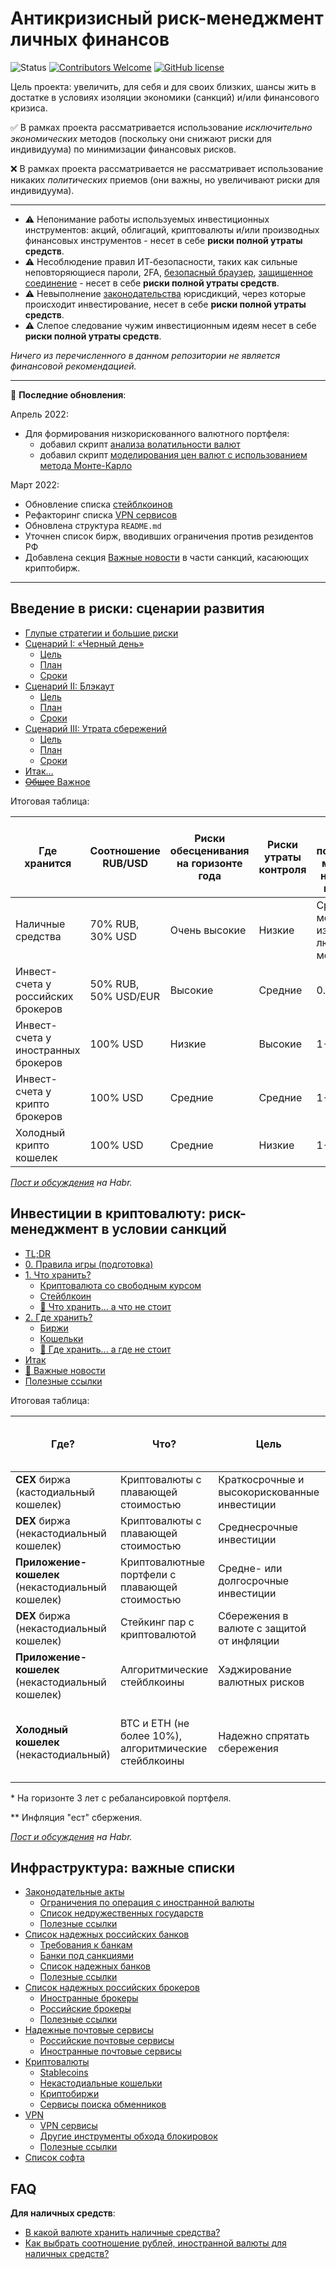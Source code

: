 # Антикризисный риск-менеджмент личных финансов

![Status](https://img.shields.io/badge/status-in_active_development-green.svg)
[![Contributors Welcome](https://img.shields.io/badge/contributing-welcome-blue.svg)](CONTRIBUTING.md)
[![GitHub license](https://img.shields.io/badge/license-CC0-blue.svg)](LICENSE)

Цель проекта: увеличить, для себя и для своих близких, шансы жить в достатке в условиях изоляции экономики (санкций) и/или финансового кризиса.

:white_check_mark: В рамках проекта рассматривается использование *исключительно экономических* методов (поскольку они снижают риски для индивидуума) по минимизации финансовых рисков.

:x: В рамках проекта рассматривается не рассматривает использование никаких *политических* приемов (они важны, но увеличивают риски для индивидуума).

---

- :warning: Непонимание работы используемых инвестиционных инструментов: акций, облигаций, криптовалюты и/или производных финансовых инструментов - несет в себе **риски полной утраты средств**.
- :warning: Несоблюдение правил ИТ-безопасности, таких как сильные неповторяющиеся пароли, 2FA, [безопасный браузер](lists.md#список-софта), [защищенное соединение](lists.md#vpn) - несет в себе **риски полной утраты средств**.
- :warning: Невыполнение [законодательства](lists.md#законодательные-акты) юрисдикций, через которые происходит инвестирование, несет в себе **риски полной утраты средств**.
- :warning: Слепое следование чужим инвестиционным идеям несет в себе **риски полной утраты средств**.

*Ничего из перечисленного в данном репозитории не является финансовой рекомендацией.*

---

:newspaper: **Последние обновления**:

Апрель 2022:

- Для формирования низкорискованного валютного портфеля:
  - добавил скрипт [анализа волатильности валют](src/fx_currencies_analysis.md)
  - добавил скрипт [моделирования цен валют с использованием метода Монте-Карло](src/fx_currency_portfolio__assets_selection.ipynb)

Март 2022:

- Обновление списка [стейблкоинов](lists.md#stablecoins)
- Рефакторинг списка [VPN сервисов](lists.md#vpn)
- Обновлена структура `README.md`
- Уточнен список бирж, вводивших ограничения против резидентов РФ
- Добавлена секция [Важные новости](sanctions-risks-in-cryptocurrency.md#важные-новости) в части санкций, касаюющих криптобирж.

---

## Введение в риски: сценарии развития

- [Глупые стратегии и большие риски](introduction-to-risks.md#глупые-стратегии-и-большие-риски)
- [Сценарий I: «Черный день»](introduction-to-risks.md#сценарий-i-черный-день)
  - [Цель](introduction-to-risks.md#цель)
  - [План](introduction-to-risks.md#план)
  - [Сроки](introduction-to-risks.md#сроки)
- [Сценарий II: Блэкаут](introduction-to-risks.md#сценарий-ii-блэкаут)
  - [Цель](introduction-to-risks.md#цель-1)
  - [План](introduction-to-risks.md#план-1)
  - [Сроки](introduction-to-risks.md#сроки-1)
- [Сценарий III: Утрата сбережений](introduction-to-risks.md#сценарий-iii-утрата-сбережений)
  - [Цель](introduction-to-risks.md#цель-2)
  - [План](introduction-to-risks.md#план-2)
  - [Сроки](introduction-to-risks.md#сроки-2)
- [Итак...](introduction-to-risks.md#итак)
- [~~Общее~~ Важное](introduction-to-risks.md#общее-важное)

Итоговая таблица: 

| Где хранится | Соотношение RUB/USD | Риски обесценивания на горизонте года | Риски утраты контроля | Вывод средств потенциально может быть невозможен в течение... |
| -- | -- | -- | -- | -- |
| Наличные средства | 70% RUB, 30% USD | Очень высокие | Низкие | Средства могут быть изъяты в любой момент |
| Инвест-счета у российских брокеров | 50% RUB, 50% USD/EUR | Высокие | Средние | 0.5-1 год |
| Инвест-счета у иностранных брокеров | 100% USD | Низкие | Высокие | 1-3 года |
| Инвест-счета у крипто брокеров | 100% USD | Средние | Средние | 1-3 года |
| Холодный крипто кошелек | 100% USD | Средние | Низкие | 1-3 года |

*[Пост и обсуждения](https://habr.com/ru/post/654313/) на Habr.*

## Инвестиции в криптовалюту: риск-менеджмент в условии санкций

- [TL;DR](sanctions-risks-in-cryptocurrency.md#tldr)
- [0. Правила игры (подготовка)](sanctions-risks-in-cryptocurrency.md#0-правила-игры-подготовка)
- [1. Что хранить?](sanctions-risks-in-cryptocurrency.md#1-что-хранить)
  - [Криптовалюта со свободным курсом](sanctions-risks-in-cryptocurrency.md#криптовалюта-со-свободным-курсом)
  - [Стейблкоин](sanctions-risks-in-cryptocurrency.md#стейблкоин)
  - [:pushpin: Что хранить... а что не стоит](sanctions-risks-in-cryptocurrency.md#pushpin-что-хранить-а-что-не-стоит)
- [2. Где хранить?](sanctions-risks-in-cryptocurrency.md#2-где-хранить)
  - [Биржи](sanctions-risks-in-cryptocurrency.md#биржи)
  - [Кошельки](sanctions-risks-in-cryptocurrency.md#кошельки)
  - [:pushpin: Где хранить... а где не стоит](sanctions-risks-in-cryptocurrency.md#pushpin-где-хранить-а-где-не-стоит)
- [Итак](sanctions-risks-in-cryptocurrency.md#итак)
- [:date: Важные новости](sanctions-risks-in-cryptocurrency.md#date-важные-новости)
- [Полезные ссылки](sanctions-risks-in-cryptocurrency.md#полезные-ссылки)

Итоговая таблица: 

| Где? | Что? | Цель | Горизонт | Аналог на классических финансовых рынков | Риски просадки стоимости | Риски hack'ов | Риски блокировки средств (текущие) | Риски блокировки в случае санкций |
| -- | -- | -- | -- | -- | -- | -- | -- | -- |
| **CEX** биржа (кастодиальный кошелек) | Криптовалюты с плавающей стоимостью | Краткосрочные и высокорискованные инвестиции | Внутридневная торговля | Спекулятивная торговля на бирже | Самые высокие | Низкие | Умеренные | Самые высокие |
| **DEX** биржа (некастодиальный кошелек) | Криптовалюты с плавающей стоимостью | Среднесрочные инвестиции | 1-3 года | Инвестиции в акции | Высокие | Умеренные | Низкие | Умеренные |
| **Приложение-кошелек** (некастодиальный кошелек) | Криптовалютные портфели с плавающей стоимостью | Средне- или долгосрочные инвестиции | ~3 года | Инвестиции в акции и ETF | Умеренные* | Низкие | Низкие | Низкие |
| **DEX** биржа (некастодиальный кошелек) | Стейкинг пар с криптовалютой | Сбережения в валюте с защитой от инфляции | - | **Валютный депозит в банке** | Низкие | Умеренные | Низкие | Умеренные |
| **Приложение-кошелек** (некастодиальный кошелек) | Алгоритмические стейблкоины | Хэджирование валютных рисков | - | **Счет в долларах в банке** | Низкие | Низкие | Низкие | Низкие |
| **Холодный кошелек** (некастодиальный) | BTC и ETH (не более 10%), алгоритмические стейблкоины | Надежно спрятать сбережения | от 3 лет | Банковская ячейка с долларами, золотом, акциями FAANG | Низкие** | Самые низкие | Самые низкие | Самые низкие |

\* На горизонте 3 лет с ребалансировкой портфеля.

\** Инфляция "ест" сбержения.

*[Пост и обсуждения](https://habr.com/ru/post/655735/) на Habr.*

## Инфраструктура: важные списки

- [Законодательные акты](lists.md#законодательные-акты)
  - [Ограничения по операция с иностранной валюты](lists.md#ограничения-по-операция-с-иностранной-валюты)
  - [Список недружественных государств](lists.md#список-недружественных-государств)
  - [Полезные ссылки](lists.md#полезные-ссылки)
- [Список надежных российских банков](lists.md#список-надежных-российских-банков)
  - [Требования к банкам](lists.md#требования-к-банкам)
  - [Банки под санкциями](lists.md#банки-под-санкциями)
  - [Список надежных банков](lists.md#список-надежных-банков)
  - [Полезные ссылки](lists.md#полезные-ссылки-1)
- [Список надежных российских брокеров](lists.md#список-надежных-российских-брокеров)
  - [Иностранные брокеры](lists.md#иностранные-брокеры)
  - [Российские брокеры](lists.md#российские-брокеры)
  - [Полезные ссылки](lists.md#полезные-ссылки-2)
- [Надежные почтовые сервисы](lists.md#надежные-почтовые-сервисы)
  - [Российские почтовые сервисы](lists.md#российские-почтовые-сервисы)
  - [Иностранные почтовые сервисы](lists.md#иностранные-почтовые-сервисы)
- [Криптовалюты](lists.md#криптовалюты)
  - [Stablecoins](lists.md#stablecoins)
  - [Некастодиальные кошельки](lists.md#некастодиальные-кошельки)
  - [Криптобиржи](lists.md#криптобиржи)
  - [Сервисы поиска обменников](lists.md#сервисы-поиска-обменников)
- [VPN](lists.md#vpn)
  - [VPN cервисы](lists.md#vpn-cервисы)
  - [Другие инструменты обхода блокировок](lists.md#другие-инструменты-обхода-блокировок)
  - [Полезные ссылки](lists.md#полезные-ссылки-3)
- [Список софта](lists.md#список-софта)


## FAQ

**Для наличных средств**:

- [В какой валюте хранить наличные средства?](faq.md#в-какой-валюте-хранить-наличные-средства)
- [Как выбрать соотношение рублей, иностранной валюты для наличных средств?](faq.md#как-выбрать-соотношение-рублей-иностранной-валюты-для-наличных-средств)
